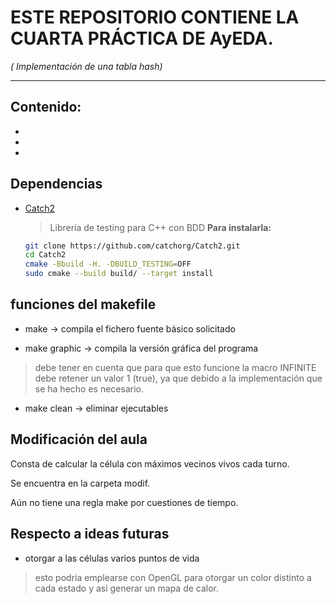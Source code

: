 # ESTE REPOSITORIO CONTIENE LA CUARTA PRÁCTICA DE AyEDA.
*( Implementación de una tabla hash)*
***

## Contenido:

- []()
- []()
- []()

## Dependencias

- [Catch2](https://github.com/catchorg/Catch2)
  > Librería de testing para C++ con BDD
  **Para instalarla:**
  ```BASH
  git clone https://github.com/catchorg/Catch2.git 
  cd Catch2 
  cmake -Bbuild -H. -DBUILD_TESTING=OFF 
  sudo cmake --build build/ --target install
  ```

## funciones del makefile 

- make  -> compila el fichero fuente básico solicitado

- make graphic  -> compila la versión gráfica del programa
> debe tener en cuenta que para que esto funcione la macro
> INFINITE debe retener un valor 1 (true), ya que debido 
> a la implementación que se ha hecho es necesario.

- make clean -> eliminar ejecutables

## Modificación del aula
 Consta de calcular la célula con máximos vecinos vivos cada turno.

 Se encuentra en la carpeta modif.

 Aún no tiene una regla make por cuestiones de tiempo.

## Respecto a ideas futuras
 - otorgar a las células varios puntos de vida
  > esto podría emplearse con OpenGL para otorgar un color 
  > distinto a cada estado y asi generar un mapa de calor.
